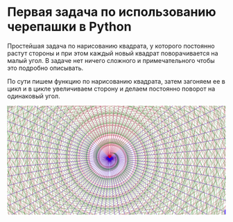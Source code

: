 # Первая задача по использованию черепашки в Python #

Простейшая задача по нарисованию квадрата, у которого постоянно растут стороны и при этом каждый новый квадрат поворачивается на малый угол. В задаче нет ничего сложного и примечательного чтобы это подробно описывать.

По сути пишем функцию по нарисованию квадрата, затем загоняем ее в цикл и в цикле увеличиваем сторону и делаем постоянно поворот на одинаковый угол.

![image](https://github.com/Garmonik/Fractal/blob/main/01.Quad_rotations/pic.png)
